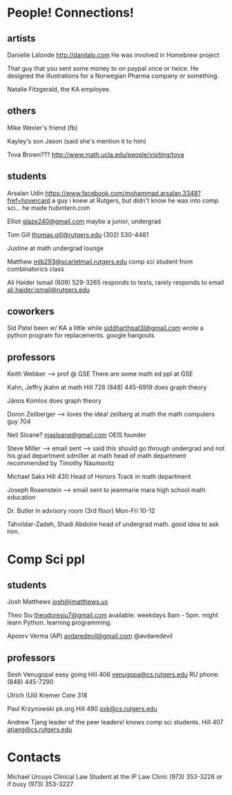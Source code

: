 People!  Connections!
======================

artists
---------------
Danielle Lalonde
http://danilalo.com
He was involved in Homebrew project

That guy that you sent some money to on paypal once or twice.  He designed the illustrations for a Norwegian Pharma company or something.

Natalie Fitzgerald, the KA employee.




others
-------
Mike Wexler's friend (fb)

Kayley's son Jason (said she's mention it to him)

Tova Brown???
http://www.math.ucla.edu/people/visiting/tova


students
----------
Arsalan Udin
https://www.facebook.com/mohammad.arsalan.3348?fref=hovercard
a guy i knew at Rutgers, but didn't know he was into comp sci...
he made hubintern.com





Elliot
glaze240@gmail.com
maybe a junior, undergrad

Tom Gill
thomas.gill@rutgers.edu
(302) 530-4481

Justine
at math undergrad lounge

Matthew
mlb293@scarletmail.rutgers.edu
comp sci student from combinatorics class

Ali Haider Ismail
(609) 529-3265
responds to texts, rarely responds to email
ali.haider.ismail@rutgers.edu




coworkers
--------------
Sid Patel
been w/ KA a little while
siddharthpat3l@gmail.com
wrote a python program for replacements.
google hangouts







professors
----------
Keith Webber --> prof @ GSE
There are some math ed ppl at GSE

Kahn, Jeffry
jkahn at math
Hill 728
(848) 445-6919
does graph theory

János Komlos
does graph theory

Doron Zeilberger --> loves the idea!
zeilberg at math
the math computers guy
704

Neil Sloane?
njasloane@gmail.com
OEIS founder

Steve Miller --> email sent --> said this should go through undergrad and not his grad department
sdmiller at math
head of math department
recommended by Timothy Naumovitz

Michael Saks
Hill 430
Head of Honors Track in math department

Joseph Rosenstein --> email sent to jeanmarie mara
high school math education

Dr. Butler
in advisory room (3rd floor)
Mon-Fri 10-12

Tahvildar-Zadeh, Shadi Abdolre
head of undergrad math.
good idea to ask him.




Comp Sci ppl
============

students
-----------
Josh Matthews
josh@jmatthews.us

Theo Siu
theodoresiu7@gmail.com
available: weekdays 8am - 5pm.
might learn Python. learning programming.

Apoorv Verma (AP)
avdaredevil@gmail.com
@avdaredevil



professors
------------
Sesh Venugopal
easy going
Hill 406
venugopa@cs.rutgers.edu
RU phone: (848) 445-7290


Ulrich (Uli) Kremer
Core 318

Paul Krzynowski
pk.org
Hill 490
pxk@cs.rutgers.edu


Andrew Tjang
leader of the peer leaders!  knows comp sci students.
Hill 407
atjang@cs.rutgers.edu







Contacts
=============
Michael Urcuyo
Clinical Law Student at the IP Law Clinic
(973) 353-3226
or if busy
(973) 353-3227
